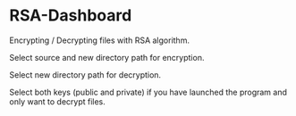 # RSA-Dashboard
Encrypting / Decrypting files with RSA algorithm.

Select source and new directory path for encryption.

Select new directory path for decryption.

Select both keys (public and private) if you have launched the program and only want to decrypt files.